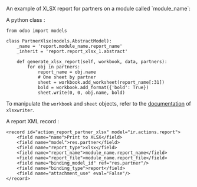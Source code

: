 An example of XLSX report for partners on a module called
\`module_name\`:

A python class :

    from odoo import models

    class PartnerXlsx(models.AbstractModel):
        _name = 'report.module_name.report_name'
        _inherit = 'report.report_xlsx_1.abstract'

        def generate_xlsx_report(self, workbook, data, partners):
            for obj in partners:
                report_name = obj.name
                # One sheet by partner
                sheet = workbook.add_worksheet(report_name[:31])
                bold = workbook.add_format({'bold': True})
                sheet.write(0, 0, obj.name, bold)

To manipulate the `workbook` and `sheet` objects, refer to the
[documentation](http://xlsxwriter.readthedocs.org/) of `xlsxwriter`.

A report XML record :

    <record id="action_report_partner_xlsx" model="ir.actions.report">
        <field name="name">Print to XLSX</field>
        <field name="model">res.partner</field>
        <field name="report_type">xlsx</field>
        <field name="report_name">module_name.report_name</field>
        <field name="report_file">module_name.report_file</field>
        <field name="binding_model_id" ref="res.partner"/>
        <field name="binding_type">report</field>
        <field name="attachment_use" eval="False"/>
    </record>
